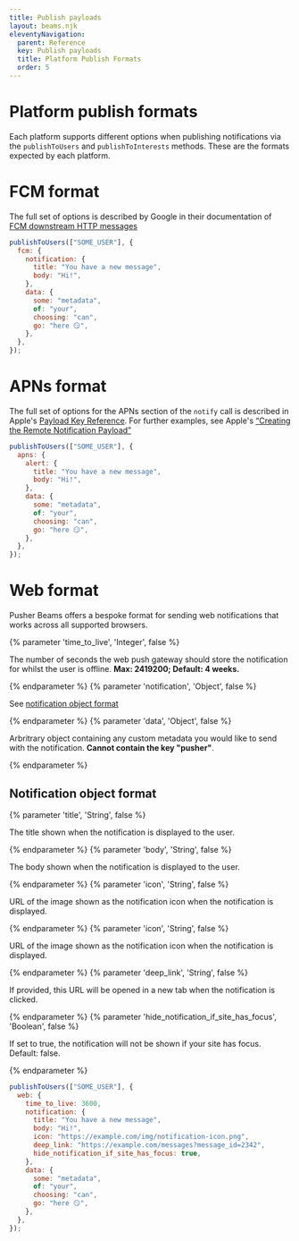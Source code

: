 ```yaml
---
title: Publish payloads
layout: beams.njk
eleventyNavigation:
  parent: Reference
  key: Publish payloads
  title: Platform Publish Formats
  order: 5
---
```


# Platform publish formats

Each platform supports different options when publishing notifications via the `publishToUsers` and `publishToInterests` methods. These are the formats expected by each platform.

# FCM format

The full set of options is described by Google in their documentation of [FCM downstream HTTP messages](https://firebase.google.com/docs/cloud-messaging/http-server-ref#downstream)

```js
publishToUsers(["SOME_USER"], {
  fcm: {
    notification: {
      title: "You have a new message",
      body: "Hi!",
    },
    data: {
      some: "metadata",
      of: "your",
      choosing: "can",
      go: "here 😏",
    },
  },
});
```

# APNs format

The full set of options for the APNs section of the `notify` call is described in Apple's [Payload Key Reference](https://developer.apple.com/library/prerelease/content/documentation/NetworkingInternet/Conceptual/RemoteNotificationsPG/PayloadKeyReference.html#//apple_ref/doc/uid/TP40008194-CH17-SW1). For further examples, see Apple's [“Creating the Remote Notification Payload”](https://developer.apple.com/library/prerelease/content/documentation/NetworkingInternet/Conceptual/RemoteNotificationsPG/CreatingtheNotificationPayload.html#//apple_ref/doc/uid/TP40008194-CH10-SW1)

```js
publishToUsers(["SOME_USER"], {
  apns: {
    alert: {
      title: "You have a new message",
      body: "Hi!",
    },
    data: {
      some: "metadata",
      of: "your",
      choosing: "can",
      go: "here 😏",
    },
  },
});
```

# Web format

Pusher Beams offers a bespoke format for sending web notifications that works across all supported browsers.

{% parameter 'time_to_live', 'Integer', false %}

The number of seconds the web push gateway should store the notification for whilst the user is offline. **Max: 2419200; Default: 4 weeks.**

{% endparameter %}
{% parameter 'notification', 'Object', false %}

See [notification object format](/docs/beams/reference/publish-payloads#-notification-object-format)

{% endparameter %}
{% parameter 'data', 'Object', false %}

Arbritrary object containing any custom metadata you would like to send with the notification. **Cannot contain the key "pusher"**.

{% endparameter %}

## Notification object format

{% parameter 'title', 'String', false %}

The title shown when the notification is displayed to the user.

{% endparameter %}
{% parameter 'body', 'String', false %}

The body shown when the notification is displayed to the user.

{% endparameter %}
{% parameter 'icon', 'String', false %}

URL of the image shown as the notification icon when the notification is displayed.

{% endparameter %}
{% parameter 'icon', 'String', false %}

URL of the image shown as the notification icon when the notification is displayed.

{% endparameter %}
{% parameter 'deep_link', 'String', false %}

If provided, this URL will be opened in a new tab when the notification is clicked.

{% endparameter %}
{% parameter 'hide_notification_if_site_has_focus', 'Boolean', false %}

If set to true, the notification will not be shown if your site has focus. Default: false.

{% endparameter %}

```js
publishToUsers(["SOME_USER"], {
  web: {
    time_to_live: 3600,
    notification: {
      title: "You have a new message",
      body: "Hi!",
      icon: "https://example.com/img/notification-icon.png",
      deep_link: "https://example.com/messages?message_id=2342",
      hide_notification_if_site_has_focus: true,
    },
    data: {
      some: "metadata",
      of: "your",
      choosing: "can",
      go: "here 😏",
    },
  },
});
```
